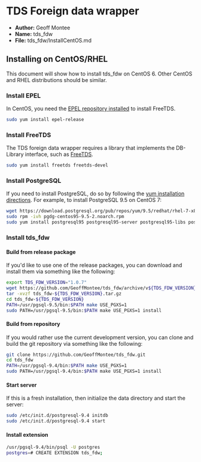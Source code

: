 # TDS Foreign data wrapper

* **Author:** Geoff Montee
* **Name:** tds_fdw
* **File:** tds_fdw/InstallCentOS.md

## Installing on CentOS/RHEL

This document will show how to install tds_fdw on CentOS 6. Other CentOS and RHEL distributions should be similar. 

### Install EPEL

In CentOS, you need the [EPEL repository installed](https://fedoraproject.org/wiki/EPEL) to install FreeTDS.

```bash
sudo yum install epel-release
```

### Install FreeTDS

The TDS foreign data wrapper requires a library that implements the DB-Library interface,
such as [FreeTDS](http://www.freetds.org).

```bash
sudo yum install freetds freetds-devel
```

### Install PostgreSQL

If you need to install PostgreSQL, do so by following the [yum installation directions](https://wiki.postgresql.org/wiki/YUM_Installation). For example, to install PostgreSQL 9.5 on CentOS 7:

```bash
wget https://download.postgresql.org/pub/repos/yum/9.5/redhat/rhel-7-x86_64/pgdg-centos95-9.5-2.noarch.rpm
sudo rpm -ivh pgdg-centos95-9.5-2.noarch.rpm
sudo yum install postgresql95 postgresql95-server postgresql95-libs postgresql95-devel
```

### Install tds_fdw

#### Build from release package

If you'd like to use one of the release packages, you can download and install them via something like the following:

```bash
export TDS_FDW_VERSION="1.0.7"
wget https://github.com/GeoffMontee/tds_fdw/archive/v${TDS_FDW_VERSION}.tar.gz -O tds_fdw-${TDS_FDW_VERSION}.tar.gz
tar -xvzf tds_fdw-${TDS_FDW_VERSION}.tar.gz
cd tds_fdw-${TDS_FDW_VERSION}
PATH=/usr/pgsql-9.5/bin:$PATH make USE_PGXS=1
sudo PATH=/usr/pgsql-9.5/bin:$PATH make USE_PGXS=1 install
```

#### Build from repository

If you would rather use the current development version, you can clone and build the git repository via something like the following:

```bash
git clone https://github.com/GeoffMontee/tds_fdw.git
cd tds_fdw
PATH=/usr/pgsql-9.4/bin:$PATH make USE_PGXS=1
sudo PATH=/usr/pgsql-9.4/bin:$PATH make USE_PGXS=1 install
```

#### Start server 

If this is a fresh installation, then initialize the data directory and start the server:

```bash
sudo /etc/init.d/postgresql-9.4 initdb
sudo /etc/init.d/postgresql-9.4 start
```

#### Install extension

```bash
/usr/pgsql-9.4/bin/psql -U postgres
postgres=# CREATE EXTENSION tds_fdw;
```
